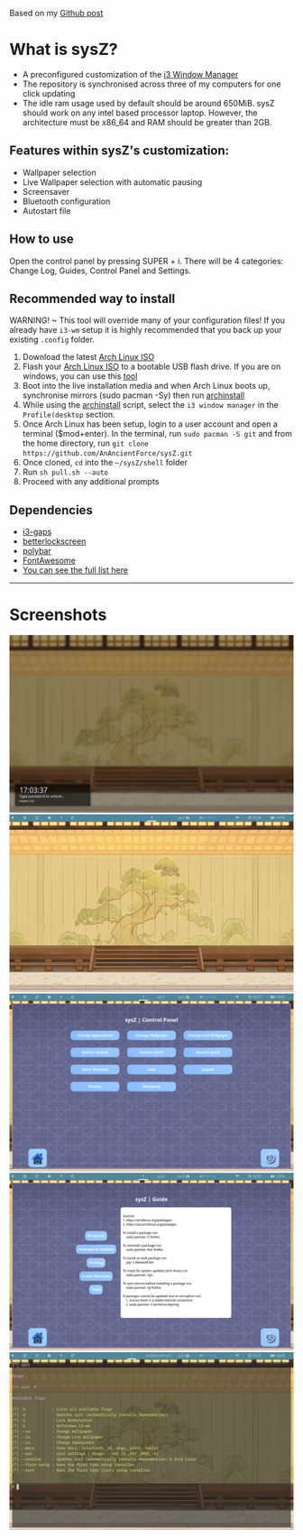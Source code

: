 Based on my [Github post](https://github.com/AnAncientForce/sysZ)

# What is sysZ?
* A preconfigured customization of the  [i3 Window Manager](https://github.com/Airblader/i3)
* The repository is synchronised across three of my computers for one click updating
* The idle ram usage used by default should be around 650MiB. sysZ should work on any intel based processor laptop. However, the architecture must be x86_64 and RAM should be greater than 2GB.

## Features within sysZ's customization:
* Wallpaper selection
* Live Wallpaper selection with automatic pausing
* Screensaver
* Bluetooth configuration
* Autostart file

## How to use
Open the control panel by pressing SUPER + i. There will be 4 categories: Change Log, Guides, Control Panel and Settings.

## Recommended way to install
WARNING! ~ This tool will override many of your configuration files! If you already have `i3-wm` setup it is highly recommended that you back up your existing `.config` folder. 
1. Download the latest [Arch Linux ISO](https://archlinux.org/download/)
2. Flash your [Arch Linux ISO](https://archlinux.org/download/) to a bootable USB flash drive. If you are on windows, you can use this [tool](https://rufus.ie/en/)
3. Boot into the live installation media and when Arch Linux boots up, synchronise mirrors (sudo pacman -Sy) then run [archinstall](https://github.com/archlinux/archinstall)
4. While using the [archinstall](https://github.com/archlinux/archinstall) script, select the `i3 window manager` in the `Profile(desktop` section.
5. Once Arch Linux has been setup, login to a user account and open a terminal ($mod+enter). In the terminal, run `sudo pacman -S git` and from the home directory, run `git clone https://github.com/AnAncientForce/sysZ.git`
6. Once cloned, `cd` into the `~/sysZ/shell` folder
7. Run `sh pull.sh --auto`
8. Proceed with any additional prompts

## Dependencies
- [i3-gaps](https://github.com/Airblader/i3)
- [betterlockscreen](https://github.com/betterlockscreen/betterlockscreen)
- [polybar](https://github.com/jaagr/polybar)
- [FontAwesome](https://github.com/FortAwesome/Font-Awesome)
- [You can see the full list here](https://github.com/AnAncientForce/sysZ/blob/main/shell/pull.sh)

---

# Screenshots
![lock](media/sysZ/lock.png)
![blank_workspace](media/sysZ/blank_workspace.png)
![control_panel](media/sysZ/control_panel.png)
![guide](media/sysZ/guide.png)
![terminal_help](media/sysZ/terminal_help.png)